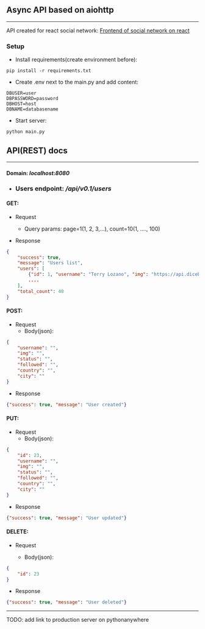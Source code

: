 ## Async API based on aiohttp
***
API created for react social network: [Frontend of social network on react](https://github.com/Nikita-Goncharov/Social-network-React)

### Setup 
* Install requirements(create environment before):
```shell
pip install -r requirements.txt 
```
* Create .env next to the main.py and add content:
```dotenv
DBUSER=user
DBPASSWORD=password
DBHOST=host
DBNAME=databasename
```

* Start server:
```shell
python main.py
```

## API(REST) docs
***
#### Domain: *localhost:8080* 
* ### Users endpoint: */api/v0.1/users*


#### GET:
* Request
    * Query params: page=1(1, 2, 3,...), count=10(1, ...., 100)
    
* Response
```json
{
    "success": true,
    "message": "Users list",
    "users": [
        {"id": 1, "username": "Terry Lozano", "img": "https://api.dicebear.com/7.x/adventurer/svg?seed=Smokey", "status": "Discover yes administration little PM everybody people sport where bag moment name.", "followed": false, "country": "Tajikistan", "city": "Jameshaven"},
        ....
    ],
    "total_count": 40
}
```

#### POST:

* Request
    * Body(json):
```json
{
    "username": "", 
    "img": "", 
    "status": "", 
    "followed": "", 
    "country": "", 
    "city": ""
}
```
* Response
```json
{"success": true, "message": "User created"}
```

#### PUT:
* Request
    * Body(json):
```json
{
    "id": 23,
    "username": "", 
    "img": "", 
    "status": "", 
    "followed": "", 
    "country": "", 
    "city": ""
}
```
* Response
```json
{"success": true, "message": "User updated"}
```

#### DELETE:
* Request

  * Body(json):
```json
{
    "id": 23
}
```
* Response
```json
{"success": true, "message": "User deleted"}
```

***

TODO: add link to production server on pythonanywhere
